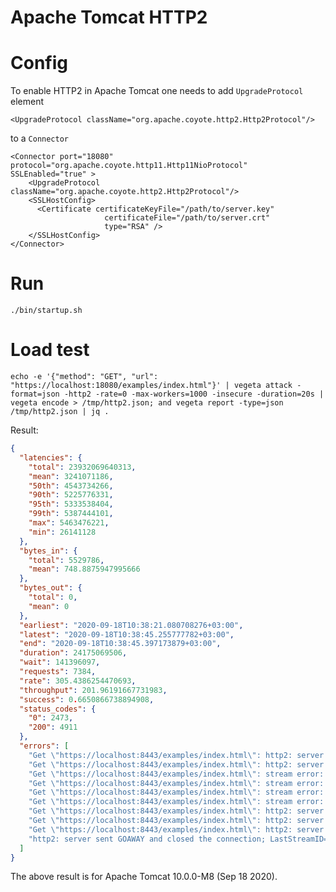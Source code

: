 # Apache Tomcat HTTP2

# Config

To enable HTTP2 in Apache Tomcat one needs to add `UpgradeProtocol` element

    <UpgradeProtocol className="org.apache.coyote.http2.Http2Protocol"/>

to a `Connector`

    <Connector port="18080" protocol="org.apache.coyote.http11.Http11NioProtocol" SSLEnabled="true" >
        <UpgradeProtocol className="org.apache.coyote.http2.Http2Protocol"/>
        <SSLHostConfig>
          <Certificate certificateKeyFile="/path/to/server.key"
                         certificateFile="/path/to/server.crt"
                         type="RSA" />
        </SSLHostConfig>
    </Connector>

# Run

    ./bin/startup.sh

# Load test

    echo -e '{"method": "GET", "url": "https://localhost:18080/examples/index.html"}' | vegeta attack -format=json -http2 -rate=0 -max-workers=1000 -insecure -duration=20s | vegeta encode > /tmp/http2.json; and vegeta report -type=json /tmp/http2.json | jq .

Result:

```json
{
  "latencies": {
    "total": 23932069640313,
    "mean": 3241071186,
    "50th": 4543734266,
    "90th": 5225776331,
    "95th": 5333538404,
    "99th": 5387444101,
    "max": 5463476221,
    "min": 26141128
  },
  "bytes_in": {
    "total": 5529786,
    "mean": 748.8875947995666
  },
  "bytes_out": {
    "total": 0,
    "mean": 0
  },
  "earliest": "2020-09-18T10:38:21.080708276+03:00",
  "latest": "2020-09-18T10:38:45.255777782+03:00",
  "end": "2020-09-18T10:38:45.397173879+03:00",
  "duration": 24175069506,
  "wait": 141396097,
  "requests": 7384,
  "rate": 305.4386254470693,
  "throughput": 201.96191667731983,
  "success": 0.6650866738894908,
  "status_codes": {
    "0": 2473,
    "200": 4911
  },
  "errors": [
    "Get \"https://localhost:8443/examples/index.html\": http2: server sent GOAWAY and closed the connection; LastStreamID=2387, ErrCode=PROTOCOL_ERROR, debug=\"Stream [429] has been closed for some time\"",
    "Get \"https://localhost:8443/examples/index.html\": http2: server sent GOAWAY and closed the connection; LastStreamID=2277, ErrCode=PROTOCOL_ERROR, debug=\"Stream [335] has been closed for some time\"",
    "Get \"https://localhost:8443/examples/index.html\": stream error: stream ID 545; STREAM_CLOSED",
    "Get \"https://localhost:8443/examples/index.html\": stream error: stream ID 547; STREAM_CLOSED",
    "Get \"https://localhost:8443/examples/index.html\": stream error: stream ID 551; STREAM_CLOSED",
    "Get \"https://localhost:8443/examples/index.html\": stream error: stream ID 553; STREAM_CLOSED",
    "Get \"https://localhost:8443/examples/index.html\": http2: server sent GOAWAY and closed the connection; LastStreamID=3233, ErrCode=PROTOCOL_ERROR, debug=\"Stream [1,259] has been closed for some time\"",
    "Get \"https://localhost:8443/examples/index.html\": http2: server sent GOAWAY and closed the connection; LastStreamID=2283, ErrCode=PROTOCOL_ERROR, debug=\"Stream [803] has been closed for some time\"",
    "Get \"https://localhost:8443/examples/index.html\": http2: server sent GOAWAY and closed the connection; LastStreamID=2581, ErrCode=PROTOCOL_ERROR, debug=\"Stream [1,231] has been closed for some time\"",
    "http2: server sent GOAWAY and closed the connection; LastStreamID=2581, ErrCode=PROTOCOL_ERROR, debug=\"Stream [1,231] has been closed for some time\""
  ]
}
```

The above result is for Apache Tomcat 10.0.0-M8 (Sep 18 2020).